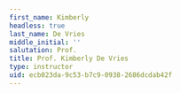 ```yaml
---
first_name: Kimberly
headless: true
last_name: De Vries
middle_initial: ''
salutation: Prof.
title: Prof. Kimberly De Vries
type: instructor
uid: ecb023da-9c53-b7c9-0938-2686dcdab42f
---
```

